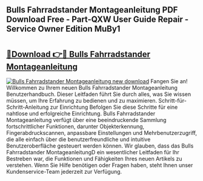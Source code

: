 ## Bulls Fahrradstander Montageanleitung PDF Download Free - Part-QXW User Guide Repair - Service Owner Edition MuBy1

# <h2><a href="http://df8y9w.blite.top/?on=Bulls+Fahrradstander+Montageanleitung">🔗Download 👉🔴 Bulls Fahrradstander Montageanleitung</a></h2>

[![Bulls Fahrradstander Montageanleitung new download](https://i.imgur.com/lujVjoI.png)](http://df8y9w.blite.top/?on=Bulls+Fahrradstander+Montageanleitung)
Fangen Sie an! Willkommen zu Ihrem neuen Bulls Fahrradstander Montageanleitung Benutzerhandbuch. Dieser Leitfaden führt Sie durch alles, was Sie wissen müssen, um Ihre Erfahrung zu bedienen und zu maximieren. Schritt-für-Schritt-Anleitung zur Einrichtung Befolgen Sie diese Schritte für eine nahtlose und erfolgreiche Einrichtung. Bulls Fahrradstander Montageanleitung verfügt über eine beeindruckende Sammlung fortschrittlicher Funktionen, darunter Objekterkennung, Fingerabdruckscannen, anpassbare Einstellungen und Mehrbenutzerzugriff, die alle einfach über die benutzerfreundliche und intuitive Benutzeroberfläche gesteuert werden können. Wir glauben, dass das Bulls Fahrradstander MontageanleitungD ein wesentlicher Leitfaden für Ihr Bestreben war, die Funktionen und Fähigkeiten Ihres neuen Artikels zu verstehen. Wenn Sie Hilfe benötigen oder Fragen haben, steht Ihnen unser Kundenservice-Team jederzeit zur Verfügung.
